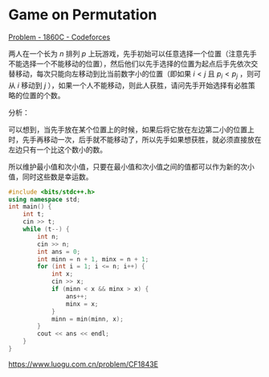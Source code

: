 # Game on Permutation

[Problem - 1860C - Codeforces](https://codeforces.com/problemset/problem/1860/C) 

两人在一个长为 $n$ 排列 $p$ 上玩游戏，先手初始可以任意选择一个位置（注意先手不能选择一个不能移动的位置），然后他们以先手选择的位置为起点后手先依次交替移动，每次只能向左移动到比当前数字小的位置（即如果 $i<j$ 且 $p_i<p_j$ ，则可从 $i$ 移动到 $j$ ），如果一个人不能移动，则此人获胜，请问先手开始选择有必胜策略的位置的个数。

分析：

可以想到，当先手放在某个位置上的时候，如果后将它放在左边第二小的位置上时，先手再移动一次，后手就不能移动了，所以先手如果想获胜，就必须直接放在左边只有一个比这个数小的数。

所以维护最小值和次小值，只要在最小值和次小值之间的值都可以作为新的次小值，同时这些数是幸运数。

```cpp
#include <bits/stdc++.h>
using namespace std;
int main() {
    int t;
    cin >> t;
    while (t--) {
        int n;
        cin >> n;
        int ans = 0;
        int minn = n + 1, minx = n + 1;
        for (int i = 1; i <= n; i++) {
            int x;
            cin >> x;
            if (minn < x && minx > x) {
                ans++;
                minx = x;
            }
            minn = min(minn, x);
        }
        cout << ans << endl;
    }
}
```

https://www.luogu.com.cn/problem/CF1843E